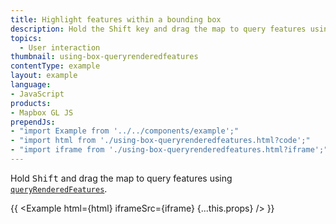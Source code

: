 ```yaml
---
title: Highlight features within a bounding box
description: Hold the Shift key and drag the map to query features using queryRenderedFeatures.
topics:
  - User interaction
thumbnail: using-box-queryrenderedfeatures
contentType: example
layout: example
language:
- JavaScript
products:
- Mapbox GL JS
prependJs:
- "import Example from '../../components/example';"
- "import html from './using-box-queryrenderedfeatures.html?code';"
- "import iframe from './using-box-queryrenderedfeatures.html?iframe';"
---
```


Hold <kbd>Shift</kbd> and drag the map to query features using [`queryRenderedFeatures`](/mapbox-gl-js/api/map/#map#queryrenderedfeatures).

{{ <Example html={html} iframeSrc={iframe} {...this.props} /> }}
